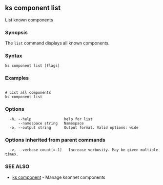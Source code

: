 ## ks component list

List known components

### Synopsis


The `list` command displays all known components.

### Syntax


```
ks component list [flags]
```

### Examples

```

# List all components
ks component list
```

### Options

```
  -h, --help               help for list
      --namespace string   Namespace
  -o, --output string      Output format. Valid options: wide
```

### Options inherited from parent commands

```
  -v, --verbose count[=-1]   Increase verbosity. May be given multiple times.
```

### SEE ALSO

* [ks component](ks_component.md)	 - Manage ksonnet components

